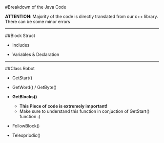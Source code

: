 #Breakdown of the Java Code

**ATTENTION**: Majority of the code is directly translated from our c++ library. There can be some minor errors

---
##Block Struct 

- Includes

- Variables & Declaration

---
##Class Robot

- GetStart()

- GetWord() / GetByte()

- **GetBlocks()**

  - **This Piece of code is extremely important!**
  - Make sure to understand this function in conjuction of GetStart() function :)

- FollowBlock()

- Teleopriodic()
